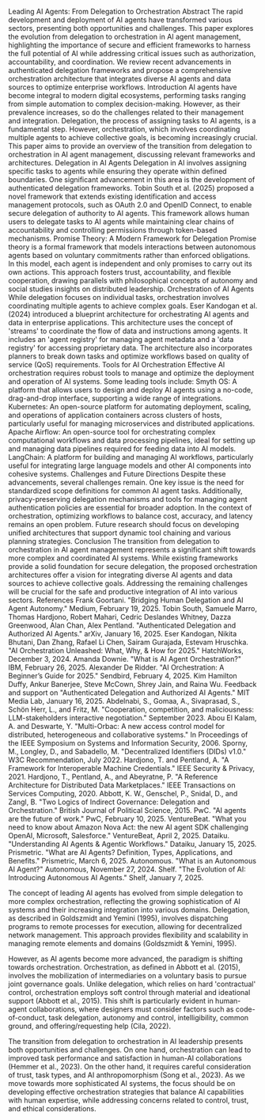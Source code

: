 Leading AI Agents: From Delegation to Orchestration
Abstract
The rapid development and deployment of AI agents have transformed various sectors, presenting both opportunities and challenges. This paper explores the evolution from delegation to orchestration in AI agent management, highlighting the importance of secure and efficient frameworks to harness the full potential of AI while addressing critical issues such as authorization, accountability, and coordination. We review recent advancements in authenticated delegation frameworks and propose a comprehensive orchestration architecture that integrates diverse AI agents and data sources to optimize enterprise workflows.
Introduction
AI agents have become integral to modern digital ecosystems, performing tasks ranging from simple automation to complex decision-making. However, as their prevalence increases, so do the challenges related to their management and integration. Delegation, the process of assigning tasks to AI agents, is a fundamental step. However, orchestration, which involves coordinating multiple agents to achieve collective goals, is becoming increasingly crucial. This paper aims to provide an overview of the transition from delegation to orchestration in AI agent management, discussing relevant frameworks and architectures.
Delegation in AI Agents
Delegation in AI involves assigning specific tasks to agents while ensuring they operate within defined boundaries. One significant advancement in this area is the development of authenticated delegation frameworks. Tobin South et al. (2025) proposed a novel framework that extends existing identification and access management protocols, such as OAuth 2.0 and OpenID Connect, to enable secure delegation of authority to AI agents. This framework allows human users to delegate tasks to AI agents while maintaining clear chains of accountability and controlling permissions through token-based mechanisms.
Promise Theory: A Modern Framework for Delegation
Promise theory is a formal framework that models interactions between autonomous agents based on voluntary commitments rather than enforced obligations. In this model, each agent is independent and only promises to carry out its own actions. This approach fosters trust, accountability, and flexible cooperation, drawing parallels with philosophical concepts of autonomy and social studies insights on distributed leadership.
Orchestration of AI Agents
While delegation focuses on individual tasks, orchestration involves coordinating multiple agents to achieve complex goals. Eser Kandogan et al. (2024) introduced a blueprint architecture for orchestrating AI agents and data in enterprise applications. This architecture uses the concept of 'streams' to coordinate the flow of data and instructions among agents. It includes an 'agent registry' for managing agent metadata and a 'data registry' for accessing proprietary data. The architecture also incorporates planners to break down tasks and optimize workflows based on quality of service (QoS) requirements.
Tools for AI Orchestration
Effective AI orchestration requires robust tools to manage and optimize the deployment and operation of AI systems. Some leading tools include:
Smyth OS: A platform that allows users to design and deploy AI agents using a no-code, drag-and-drop interface, supporting a wide range of integrations.
Kubernetes: An open-source platform for automating deployment, scaling, and operations of application containers across clusters of hosts, particularly useful for managing microservices and distributed applications.
Apache Airflow: An open-source tool for orchestrating complex computational workflows and data processing pipelines, ideal for setting up and managing data pipelines required for feeding data into AI models.
LangChain: A platform for building and managing AI workflows, particularly useful for integrating large language models and other AI components into cohesive systems.
Challenges and Future Directions
Despite these advancements, several challenges remain. One key issue is the need for standardized scope definitions for common AI agent tasks. Additionally, privacy-preserving delegation mechanisms and tools for managing agent authentication policies are essential for broader adoption. In the context of orchestration, optimizing workflows to balance cost, accuracy, and latency remains an open problem. Future research should focus on developing unified architectures that support dynamic tool chaining and various planning strategies.
Conclusion
The transition from delegation to orchestration in AI agent management represents a significant shift towards more complex and coordinated AI systems. While existing frameworks provide a solid foundation for secure delegation, the proposed orchestration architectures offer a vision for integrating diverse AI agents and data sources to achieve collective goals. Addressing the remaining challenges will be crucial for the safe and productive integration of AI into various sectors.
References
Frank Goortani. "Bridging Human Delegation and AI Agent Autonomy." Medium, February 19, 2025.
Tobin South, Samuele Marro, Thomas Hardjono, Robert Mahari, Cedric Deslandes Whitney, Dazza Greenwood, Alan Chan, Alex Pentland. "Authenticated Delegation and Authorized AI Agents." arXiv, January 16, 2025.
Eser Kandogan, Nikita Bhutani, Dan Zhang, Rafael Li Chen, Sairam Gurajada, Estevam Hruschka. "AI Orchestration Unleashed: What, Why, & How for 2025." HatchWorks, December 3, 2024.
Amanda Downie. "What is AI Agent Orchestration?" IBM, February 26, 2025.
Alexander De Ridder. "AI Orchestration: A Beginner’s Guide for 2025." Sendbird, February 4, 2025.
Kim Hamilton Duffy, Ankur Banerjee, Steve McCown, Shrey Jain, and Raina Wu. Feedback and support on "Authenticated Delegation and Authorized AI Agents." MIT Media Lab, January 16, 2025.
Abdelnabi, S., Gomaa, A., Sivaprasad, S., Schön Herr, L., and Fritz, M. "Cooperation, competition, and maliciousness: LLM-stakeholders interactive negotiation." September 2023.
Abou El Kalam, A. and Deswarte, Y. "Multi-Orbac: A new access control model for distributed, heterogeneous and collaborative systems." In Proceedings of the IEEE Symposium on Systems and Information Security, 2006.
Sporny, M., Longley, D., and Sabadello, M. "Decentralized Identifiers (DIDs) v1.0." W3C Recommendation, July 2022.
Hardjono, T. and Pentland, A. "A Framework for Interoperable Machine Credentials." IEEE Security & Privacy, 2021.
Hardjono, T., Pentland, A., and Abeyratne, P. "A Reference Architecture for Distributed Data Marketplaces." IEEE Transactions on Services Computing, 2020.
Abbott, K. W., Genschel, P., Snidal, D., and Zangl, B. "Two Logics of Indirect Governance: Delegation and Orchestration." British Journal of Political Science, 2015.
PwC. "AI agents are the future of work." PwC, February 10, 2025.
VentureBeat. "What you need to know about Amazon Nova Act: the new AI agent SDK challenging OpenAI, Microsoft, Salesforce." VentureBeat, April 2, 2025.
Dataiku. "Understanding AI Agents & Agentic Workflows." Dataiku, January 15, 2025.
Prismetric. "What are AI Agents? Definition, Types, Applications, and Benefits." Prismetric, March 6, 2025.
Autonomous. "What is an Autonomous AI Agent?" Autonomous, November 27, 2024.
Shelf. "The Evolution of AI: Introducing Autonomous AI Agents." Shelf, January 7, 2025.

The concept of leading AI agents has evolved from simple delegation to more complex orchestration, reflecting the growing sophistication of AI systems and their increasing integration into various domains. Delegation, as described in Goldszmidt and Yemini (1995), involves dispatching programs to remote processes for execution, allowing for decentralized network management. This approach provides flexibility and scalability in managing remote elements and domains (Goldszmidt & Yemini, 1995).

However, as AI agents become more advanced, the paradigm is shifting towards orchestration. Orchestration, as defined in Abbott et al. (2015), involves the mobilization of intermediaries on a voluntary basis to pursue joint governance goals. Unlike delegation, which relies on hard 'contractual' control, orchestration employs soft control through material and ideational support (Abbott et al., 2015). This shift is particularly evident in human-agent collaborations, where designers must consider factors such as code-of-conduct, task delegation, autonomy and control, intelligibility, common ground, and offering/requesting help (Cila, 2022).

The transition from delegation to orchestration in AI leadership presents both opportunities and challenges. On one hand, orchestration can lead to improved task performance and satisfaction in human-AI collaborations (Hemmer et al., 2023). On the other hand, it requires careful consideration of trust, task types, and AI anthropomorphism (Song et al., 2023). As we move towards more sophisticated AI systems, the focus should be on developing effective orchestration strategies that balance AI capabilities with human expertise, while addressing concerns related to control, trust, and ethical considerations.